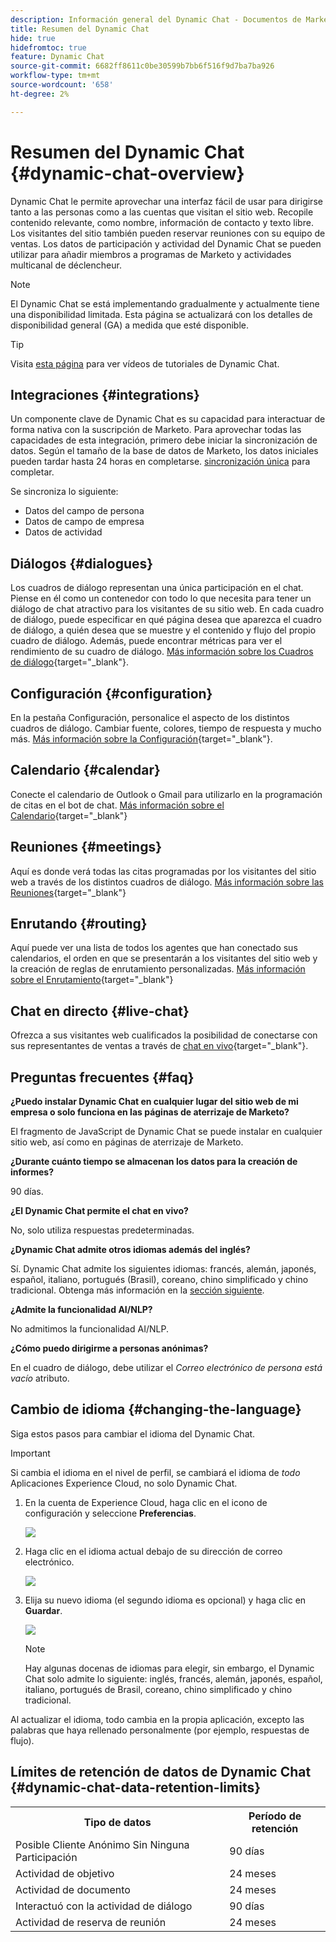 ```yaml
---
description: Información general del Dynamic Chat - Documentos de Marketo - Documentación del producto
title: Resumen del Dynamic Chat
hide: true
hidefromtoc: true
feature: Dynamic Chat
source-git-commit: 6682ff8611c0be30599b7bb6f516f9d7ba7ba926
workflow-type: tm+mt
source-wordcount: '658'
ht-degree: 2%

---
```


# Resumen del Dynamic Chat {#dynamic-chat-overview}

Dynamic Chat le permite aprovechar una interfaz fácil de usar para dirigirse tanto a las personas como a las cuentas que visitan el sitio web. Recopile contenido relevante, como nombre, información de contacto y texto libre. Los visitantes del sitio también pueden reservar reuniones con su equipo de ventas. Los datos de participación y actividad del Dynamic Chat se pueden utilizar para añadir miembros a programas de Marketo y actividades multicanal de déclencheur.

>[!NOTE]
>
>El Dynamic Chat se está implementando gradualmente y actualmente tiene una disponibilidad limitada. Esta página se actualizará con los detalles de disponibilidad general (GA) a medida que esté disponible.

>[!TIP]
>
>Visita [esta página](https://experienceleague.adobe.com/docs/marketo-learn/tutorials/dynamic-chat/dynamic-chat-overview.html) para ver vídeos de tutoriales de Dynamic Chat.

## Integraciones {#integrations}

Un componente clave de Dynamic Chat es su capacidad para interactuar de forma nativa con la suscripción de Marketo. Para aprovechar todas las capacidades de esta integración, primero debe iniciar la sincronización de datos. Según el tamaño de la base de datos de Marketo, los datos iniciales pueden tardar hasta 24 horas en completarse. [sincronización única](/help/marketo/product-docs/demand-generation/dynamic-chat/integrations/connect-dynamic-chat-to-marketo.md) para completar.

Se sincroniza lo siguiente:

* Datos del campo de persona
* Datos de campo de empresa
* Datos de actividad

## Diálogos {#dialogues}

Los cuadros de diálogo representan una única participación en el chat. Piense en él como un contenedor con todo lo que necesita para tener un diálogo de chat atractivo para los visitantes de su sitio web. En cada cuadro de diálogo, puede especificar en qué página desea que aparezca el cuadro de diálogo, a quién desea que se muestre y el contenido y flujo del propio cuadro de diálogo. Además, puede encontrar métricas para ver el rendimiento de su cuadro de diálogo. [Más información sobre los Cuadros de diálogo](/help/marketo/product-docs/demand-generation/dynamic-chat/dialogues/dialogue-overview.md){target="_blank"}.

## Configuración {#configuration}

En la pestaña Configuración, personalice el aspecto de los distintos cuadros de diálogo. Cambiar fuente, colores, tiempo de respuesta y mucho más. [Más información sobre la Configuración](/help/marketo/product-docs/demand-generation/dynamic-chat/configuration.md){target="_blank"}.

## Calendario {#calendar}

Conecte el calendario de Outlook o Gmail para utilizarlo en la programación de citas en el bot de chat. [Más información sobre el Calendario](/help/marketo/product-docs/demand-generation/dynamic-chat/appointment-scheduling/calendar.md){target="_blank"}

## Reuniones {#meetings}

Aquí es donde verá todas las citas programadas por los visitantes del sitio web a través de los distintos cuadros de diálogo. [Más información sobre las Reuniones](/help/marketo/product-docs/demand-generation/dynamic-chat/appointment-scheduling/meetings.md){target="_blank"}

## Enrutando {#routing}

Aquí puede ver una lista de todos los agentes que han conectado sus calendarios, el orden en que se presentarán a los visitantes del sitio web y la creación de reglas de enrutamiento personalizadas. [Más información sobre el Enrutamiento](/help/marketo/product-docs/demand-generation/dynamic-chat/appointment-scheduling/routing.md){target="_blank"}

## Chat en directo {#live-chat}

Ofrezca a sus visitantes web cualificados la posibilidad de conectarse con sus representantes de ventas a través de [chat en vivo](/help/marketo/product-docs/demand-generation/dynamic-chat-two/live-chat/agent-inbox.md){target="_blank"}.

## Preguntas frecuentes {#faq}

**¿Puedo instalar Dynamic Chat en cualquier lugar del sitio web de mi empresa o solo funciona en las páginas de aterrizaje de Marketo?**

El fragmento de JavaScript de Dynamic Chat se puede instalar en cualquier sitio web, así como en páginas de aterrizaje de Marketo.

**¿Durante cuánto tiempo se almacenan los datos para la creación de informes?**

90 días.

**¿El Dynamic Chat permite el chat en vivo?**

No, solo utiliza respuestas predeterminadas.

**¿Dynamic Chat admite otros idiomas además del inglés?**

Sí. Dynamic Chat admite los siguientes idiomas: francés, alemán, japonés, español, italiano, portugués (Brasil), coreano, chino simplificado y chino tradicional. Obtenga más información en la [sección siguiente](#changing-the-language).

**¿Admite la funcionalidad AI/NLP?**

No admitimos la funcionalidad AI/NLP.

**¿Cómo puedo dirigirme a personas anónimas?**

En el cuadro de diálogo, debe utilizar el _Correo electrónico de persona está vacío_ atributo.

## Cambio de idioma {#changing-the-language}

Siga estos pasos para cambiar el idioma del Dynamic Chat.

>[!IMPORTANT]
>
>Si cambia el idioma en el nivel de perfil, se cambiará el idioma de _todo_ Aplicaciones Experience Cloud, no solo Dynamic Chat.

1. En la cuenta de Experience Cloud, haga clic en el icono de configuración y seleccione **Preferencias**.

   ![](assets/dynamic-chat-overview-1.png)

1. Haga clic en el idioma actual debajo de su dirección de correo electrónico.

   ![](assets/dynamic-chat-overview-2.png)

1. Elija su nuevo idioma (el segundo idioma es opcional) y haga clic en **Guardar**.

   ![](assets/dynamic-chat-overview-3.png)

   >[!NOTE]
   >
   >Hay algunas docenas de idiomas para elegir, sin embargo, el Dynamic Chat solo admite lo siguiente: inglés, francés, alemán, japonés, español, italiano, portugués de Brasil, coreano, chino simplificado y chino tradicional.

Al actualizar el idioma, todo cambia en la propia aplicación, excepto las palabras que haya rellenado personalmente (por ejemplo, respuestas de flujo).

## Límites de retención de datos de Dynamic Chat {#dynamic-chat-data-retention-limits}

<table>
  <th>Tipo de datos</th>
  <th>Período de retención</th>
 <tr>
  <td>Posible Cliente Anónimo Sin Ninguna Participación</td>
  <td>90 días</td>
 </tr>
 <tr>
  <td>Actividad de objetivo</td>
  <td>24 meses</td>
 </tr>
 <tr>
  <td>Actividad de documento</td>
  <td>24 meses</td>
 </tr>
 <tr>
  <td>Interactuó con la actividad de diálogo</td>
  <td>90 días</td>
 </tr>
 <tr>
  <td>Actividad de reserva de reunión</td>
  <td>24 meses</td>
 </tr>
</table>
